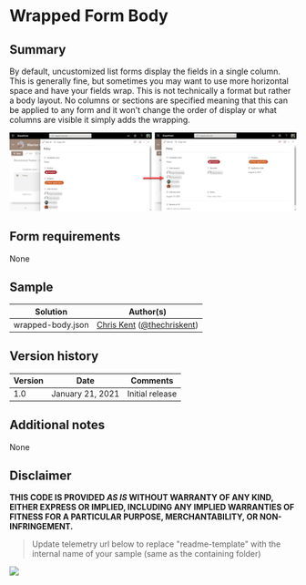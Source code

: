 # Wrapped Form Body

## Summary
By default, uncustomized list forms display the fields in a single column. This is generally fine, but sometimes you may want to use more horizontal space and have your fields wrap. This is not technically a format but rather a body layout. No columns or sections are specified meaning that this can be applied to any form and it won't change the order of display or what columns are visible it simply adds the wrapping.

![screenshot of the sample](./assets/screenshot.png)

## Form requirements
None

## Sample

Solution|Author(s)
--------|---------
wrapped-body.json | [Chris Kent](https://github.com/thechriskent) ([@thechriskent](https://twitter.com/thechriskent))


## Version history

Version|Date|Comments
-------|----|--------
1.0|January 21, 2021|Initial release

## Additional notes
None


## Disclaimer

**THIS CODE IS PROVIDED *AS IS* WITHOUT WARRANTY OF ANY KIND, EITHER EXPRESS OR IMPLIED, INCLUDING ANY IMPLIED WARRANTIES OF FITNESS FOR A PARTICULAR PURPOSE, MERCHANTABILITY, OR NON-INFRINGEMENT.**

> Update telemetry url below to replace "readme-template" with the internal name of your sample (same as the containing folder)
<img src="https://pnptelemetry.azurewebsites.net/list-formatting/form-samples/wrapped-body" />